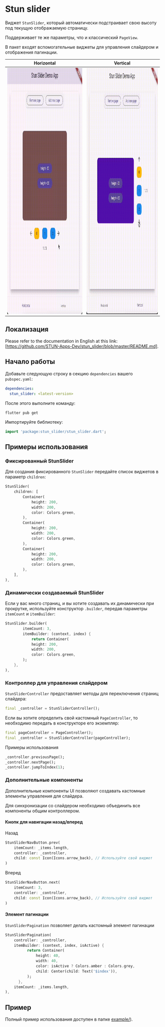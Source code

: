 # Stun slider

Виджет `StunSlider`, который автоматически подстраивает свою высоту под текущую отображаемую страницу.

Поддерживает те же параметры, что и классический `PageView`.

В пакет входят вспомогательные виджеты для управления слайдером и отображения пагинации.

| Horizontal                                                                                                       | Vertical                                                                                                      |
|------------------------------------------------------------------------------------------------------------------|---------------------------------------------------------------------------------------------------------------|
| <img height="800" src="https://github.com/STUN-Apps-Dev/stun_slider/blob/master/assets/horizontal.gif?raw=true"> | <img  height="800" src="https://github.com/STUN-Apps-Dev/stun_slider/blob/master/assets/vertical.gif?raw=true"> |

## Локализация
Please refer to the documentation in English at this link: [https://github.com/STUN-Apps-Dev/stun_slider/blob/master/README.md].

## Начало работы

Добавьте следующую строку в секцию `dependencies` вашего `pubspec.yaml`:
```yaml
dependencies:
  stun_slider: <latest-version>
```
После этого выполните команду:
```shell
flutter pub get
```

Импортируйте библиотеку:
```dart
import 'package:stun_slider/stun_slider.dart';
```

## Примеры использования

### Фиксированный StunSlider
Для создания фиксированного `StunSlider` передайте список виджетов в параметр `children`:
```dart
StunSlider(
    children: [
        Container(
            height: 200,
            width: 200,
            color: Colors.green,
        ),
        Container(
            height: 200,
            width: 200,
            color: Colors.green,
        ),
        Container(
            height: 200,
            width: 200,
            color: Colors.green,
        ),
    ],
),
```

### Динамически создаваемый StunSlider
Если у вас много страниц, и вы хотите создавать их динамически при прокрутке, 
используйте конструктор `.builder`, передав параметры `itemCount` и `itemBuilder`:
```dart
StunSlider.builder(
        itemCount: 3,
        itemBuilder: (context, index) {
            return Container(
            height: 200,
            width: 200,
            color: Colors.green,
        );
    },
),
```

### Контроллер для управления слайдером

`StunSliderController` предоставляет методы для переключения страниц слайдера:
```dart
final _controller = StunSliderController();
```

Если вы хотите определить свой кастомный `PageController`,
то необходимо передать в конструкторе его экземпляр:
```dart
final pageController = PageController();
final _controller = StunSliderController(pageController);
```

Примеры использования
```dart
_controller.previousPage();
_controller.nextPage();
_controller.jumpToIndex(1);
```

### Дополнительные компоненты

Дополнительные компоненты UI позволяют создавать кастомные элементы управления для слайдера.

Для синхронизации со слайдером необходимо объединить все компоненты общим контроллером.

#### Кнопк для навигации назад/вперед

Назад
```dart
StunSliderNavButton.prev(
    itemCount: _items.length,
    controller: _controller,
    child: const Icon(Icons.arrow_back), // Используйте свой виджет
)
```

Вперед
```dart
StunSliderNavButton.next(
    itemCount: 3,
    controller: _controller,
    child: const Icon(Icons.arrow_back), // Используйте свой виджет
)
```

#### Элемент пагинации
`StunSliderPagination` позволяет делать кастомный элемент пагинации

```dart
StunSliderPagination(
    controller: _controller,
    itemBuilder: (context, index, isActive) {
          return Container(
              height: 40,
              width: 40,
              color: isActive ? Colors.amber : Colors.grey,
              child: Center(child: Text('$index')),
          );
      },
    itemCount: _items.length,
),
```

## Пример
Полный пример использования доступен в папке [example/](https://github.com/STUN-Apps-Dev/stun_slider)).